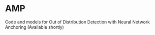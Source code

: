 # AMP
Code and models for Out of Distribution Detection with Neural Network Anchoring (Available shortly)

